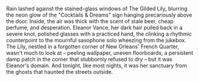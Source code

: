 Rain lashed against the stained-glass windows of The Gilded Lily, blurring the neon glow of the "Cocktails & Dreams" sign hanging precariously above the door. Inside, the air was thick with the scent of stale beer, cheap perfume, and desperation.  Eleanor Vance, her dark hair pulled back in a severe knot, polished glasses with a practiced hand, the clinking a rhythmic counterpoint to the mournful saxophone solo wheezing from the jukebox.  The Lily, nestled in a forgotten corner of New Orleans' French Quarter, wasn't much to look at – peeling wallpaper, uneven floorboards, a persistent damp patch in the corner that stubbornly refused to dry – but it was Eleanor's domain.  And tonight, like most nights, it was her sanctuary from the ghosts that haunted the streets outside.
